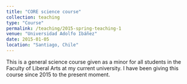 ```yaml
---
title: "CORE science course"
collection: teaching
type: "Course"
permalink: /teaching/2015-spring-teaching-1
venue: "Universidad Adolfo Ibáñez"
date: 2015-01-05
location: "Santiago, Chile"
---
```


This is a general science course given as a minor for all students in the Faculty of Liberal Arts at my current university. I have been giving this course since 2015 to the present moment.
